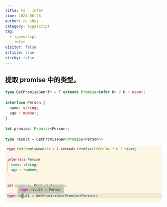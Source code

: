```yaml
---
title: ts - infer
time: 2021-06-26
author: ru shui
category: typescript
tag:
  - typescript
  - infer
visitor: false
article: true
sticky: false
---
```


## 提取 promise 中的类型。

```typescript
type GetPromiseGen<T> = T extends Promise<infer U> ? U : never;

interface Person {
  name: string;
  age : number;
}

let promise: Promise<Person>;

type result = GetPromiseGen<Promise<Person>>
```
![](./images/2021-06-28-22-47-25.png)
